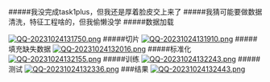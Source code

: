 #####我没完成task1plus，但我还是厚着脸皮交上来了
#####我猜可能要做数据清洗，特征工程啥的，但我偷懒没学
#####数据加载

[![QQ-20231024131750.png](https://i.postimg.cc/DwcCS6x6/QQ-20231024131750.png)](https://postimg.cc/21VdJQRL)
#####切片
[![QQ-20231024131910.png](https://i.postimg.cc/DfsPW5ZG/QQ-20231024131910.png)](https://postimg.cc/CdhqXGbM)
#####填充缺失数据
[![QQ-20231024132016.png](https://i.postimg.cc/JzTNw2Tf/QQ-20231024132016.png)](https://postimg.cc/w1myL0Y2)
#####标准化
[![QQ-20231024132155.png](https://i.postimg.cc/j2XWHDmp/QQ-20231024132155.png)](https://postimg.cc/0Kz2xy8n)
#####训练
[![QQ-20231024132243.png](https://i.postimg.cc/br3JGK28/QQ-20231024132243.png)](https://postimg.cc/3007VfBb)
#####测试
[![QQ-20231024132336.png](https://i.postimg.cc/DZcfDt6s/QQ-20231024132336.png)](https://postimg.cc/dkLKZNzt)
###结果
[![QQ-20231024132443.png](https://i.postimg.cc/c4vZMKpf/QQ-20231024132443.png)](https://postimg.cc/YhBJtSqS)